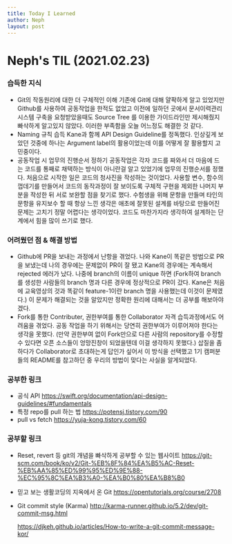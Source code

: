 ```yaml
---
title: Today I Learned
author: Neph
layout: post
---
```


# Neph's TIL (2021.02.23)



### 습득한 지식

- Git의 작동원리에 대한 더 구체적인 이해
  기존에 Git에 대해 얄팍하게 알고 있었지만 Github를 사용하여 공동작업을 한적도 없었고 이전에 일하던 곳에서 문서이력관리 시스템 구축을 요청받았을때도 Source Tree 를 이용한 가이드라인만 제시해줬지 빠삭하게 알고있지 않았다. 이러한 부족함을 오늘 어느정도 해결한 것 같다.
- Naming 규칙 습득
  Kane과 함께 API Design Guideline를 정독했다. 인상깊게 보았던 것중에 하나는 Argument label의 활용이었는데 이를 어떻게 잘 활용할지 고민중이다. 
- 공동작업 시 업무의 진행순서 정하기
  공동작업은 각자 코드를 짜와서 더 마음에 드는 코드를 통째로 채택하는 방식이 아니란걸 알고 있었기에 업무의 진행순서를 정했다. 처음으로 시작한 일은 코드의 청사진을 작성하는 것이었다. 사용할 변수, 함수의 껍데기를 만들어서 코드의 동작과정이 잘 보이도록 구체적 구현을 제외한 나머지 부분을 작성한 뒤 서로 보완할 점을 찾기로 했다. 수험생을 위해 문항을 만들며 타인의 문항을 유지보수 할 때 항상 느낀 생각은 애초에 잘못된 설계를 바탕으로 만들어진 문제는 고치기 정말 어렵다는 생각이었다. 코드도 마찬가지라 생각하여 설계하는 단계에서 힘을 많이 쓰기로 했다. 



### 어려웠던 점 & 해결 방법

- Github에 PR을 보내는 과정에서 난항을 겪었다. 나와 Kane이 똑같은 방법으로 PR을 보냈는데 나의 경우에는 문제없이 PR이 잘 됐고 Kane의 경우에는 계속해서 rejected 에러가 났다. 나중에 branch의 이름이 unique 하면 (Fork하여 branch를 생성한 사람들의 branch 명과 다른 경우에 정상적으로 PR이 갔다. Kane은 처음에 교육영상의 것과 똑같이 feature-1이란 branch 명을 사용했는데 이것이 문제였다.) 이 문제가 해결되는 것을 알았지만 정확한 원리에 대해서는 더 공부를 해보아야겠다.
- Fork를 통한 Contributer,  권한부여를 통한 Collaborator 자격 습득과정에서도 어려움을 겪었다. 공동 작업을 하기 위해서는 당연히 권한부여가 이루어져야 한다는 생각을 못했다. (만약 권한부여 없이 Fork만으로 다른 사람의 repository를 수정할 수 있다면 오픈 소스들이 엉망진창이 되었을텐데 이걸 생각하지 못했다.) 삽질을 좀 하다가 Collaborator로 초대하는게 답인가 싶어서 이 방식을 선택했고 1기 캠퍼분들의 README를 참고하던 중 우리의 방법이 맞다는 사실을 알게되었다.

### 공부한 링크

- 공식 API https://swift.org/documentation/api-design-guidelines/#fundamentals
- 특정 repo를 pull 하는 법 https://potensj.tistory.com/90
- pull vs fetch https://yuja-kong.tistory.com/60

### 공부할 링크

- Reset, revert 등 git의 개념을 빠삭하게 공부할 수 있는 웹사이트 https://git-scm.com/book/ko/v2/Git-%EB%8F%84%EA%B5%AC-Reset-%EB%AA%85%ED%99%95%ED%9E%88-%EC%95%8C%EA%B3%A0-%EA%B0%80%EA%B8%B0

- 믿고 보는 생활코딩의 지옥에서 온 Git https://opentutorials.org/course/2708

- Git commit style (Karma) http://karma-runner.github.io/5.2/dev/git-commit-msg.html 

   https://djkeh.github.io/articles/How-to-write-a-git-commit-message-kor/